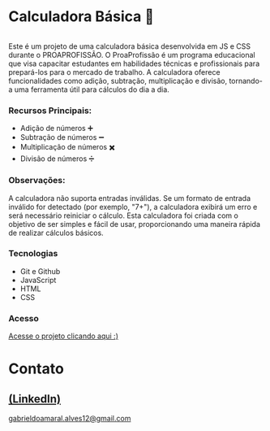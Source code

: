 # Calculadora Básica 🧮

<div>
  <img src="https://github.com/skypse/Projeto-02-JavaScript-Calculador/assets/97822775/7a5b49a5-b2f3-417b-a83f-1429a671b401" alt="">
</div>

Este é um projeto de uma calculadora básica desenvolvida em JS e CSS durante o  PROAPROFISSÃO. O ProaProfissão é um programa educacional que visa capacitar estudantes em habilidades técnicas e profissionais para prepará-los para o mercado de trabalho.
A calculadora oferece funcionalidades como adição, subtração, multiplicação e divisão, tornando-a uma ferramenta útil para cálculos do dia a dia.
### Recursos Principais:

- Adição de números ➕
- Subtração de números ➖
- Multiplicação de números ✖️
- Divisão de números ➗

### Observações:

A calculadora não suporta entradas inválidas. Se um formato de entrada inválido for detectado (por exemplo, "7+"), a calculadora exibirá um erro e será necessário reiniciar o cálculo.
Esta calculadora foi criada com o objetivo de ser simples e fácil de usar, proporcionando uma maneira rápida de realizar cálculos básicos.

### Tecnologias

- Git e Github
- JavaScript
- HTML
- CSS

### Acesso
[Acesse o projeto clicando aqui :)](https://skypse.github.io/Projeto-02-JavaScript-Calculador/)

# Contato
[(LinkedIn)](https://www.linkedin.com/in/gabriel-do-amaral-alves-3a1055236/)
-----
gabrieldoamaral.alves12@gmail.com
